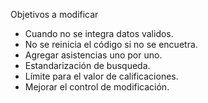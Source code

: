 Objetivos a modificar 
- Cuando no se integra datos validos.
- No se reinicia el código si no se encuetra.
- Agregar asistencias uno por uno.
- Estandarización de busqueda.
- Límite para el valor de calificaciones.
- Mejorar el control de modificación.



